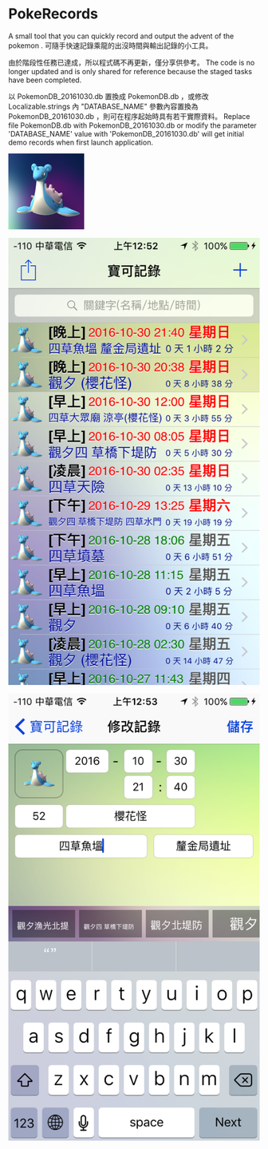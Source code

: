 PokeRecords
===============
A small tool that you can quickly record and output the advent of the pokemon .
可隨手快速記錄乘龍的出沒時間與輸出記錄的小工具。


由於階段性任務已達成，所以程式碼不再更新，僅分享供參考。
The code is no longer updated and is only shared for reference because the staged tasks have been completed.

以 PokemonDB_20161030.db 置換成 PokemonDB.db ，或修改 Localizable.strings 內 "DATABASE_NAME" 參數內容置換為 PokemonDB_20161030.db ，則可在程序起始時具有若干實際資料。
Replace file PokemonDB.db with PokemonDB_20161030.db or modify the parameter 'DATABASE_NAME' value with 'PokemonDB_20161030.db' will get initial demo records when first launch application.


![GitHub](https://github.com/benjenq/PokeRecords/blob/master/Images/icon/Icon-152.png "icon,benjenq")

![GitHub](https://github.com/benjenq/PokeRecords/blob/master/DEMO1.PNG "GitHub,benjenq")

![GitHub](https://github.com/benjenq/PokeRecords/blob/master/DEMO2.PNG "GitHub,benjenq")